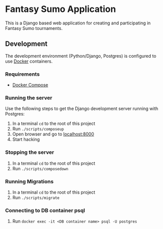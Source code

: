 # Fantasy Sumo Application

This is a Django based web application for creating and participating in
Fantasy Sumo tournaments.


## Development
The development environment (Python/Django, Postgres) is configured to use [Docker](https://www.docker.com) containers.

### Requirements
- [Docker Compose](https://docs.docker.com/compose/install/)

### Running the server
Use the following steps to get the Django development server running with Postgres:
1. In a terminal `cd` to the root of this project
2. Run `./scripts/composeup`
3. Open browser and go to [localhost:8000](http://localhost:8000)
4. Start hacking

### Stopping the server
1. In a terminal `cd` to the root of this project
2. Run `./scripts/composedown`

### Running Migrations
1. In a terminal `cd` to the root of this project
2. Run `./scripts/migrate`

### Connecting to DB container psql
1. Run `docker exec -it <DB container name> psql -U postgres`

